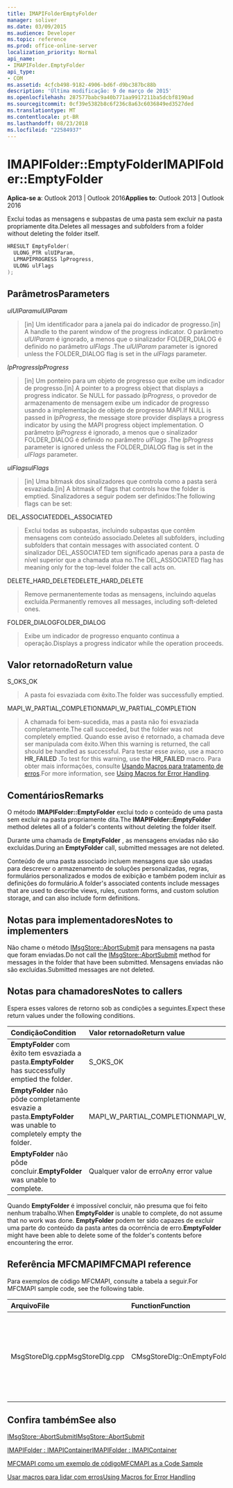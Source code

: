 ```yaml
---
title: IMAPIFolderEmptyFolder
manager: soliver
ms.date: 03/09/2015
ms.audience: Developer
ms.topic: reference
ms.prod: office-online-server
localization_priority: Normal
api_name:
- IMAPIFolder.EmptyFolder
api_type:
- COM
ms.assetid: 4cfcb498-9182-4906-bd6f-d9bc387bc88b
description: 'Última modificação: 9 de março de 2015'
ms.openlocfilehash: 287577babc9a40b771aa9917211ba5dcbf8190ad
ms.sourcegitcommit: 0cf39e5382b8c6f236c8a63c6036849ed3527ded
ms.translationtype: MT
ms.contentlocale: pt-BR
ms.lasthandoff: 08/23/2018
ms.locfileid: "22584937"
---
```

# <a name="imapifolderemptyfolder"></a><span data-ttu-id="3d902-103">IMAPIFolder::EmptyFolder</span><span class="sxs-lookup"><span data-stu-id="3d902-103">IMAPIFolder::EmptyFolder</span></span>

  
  
<span data-ttu-id="3d902-104">**Aplica-se a**: Outlook 2013 | Outlook 2016</span><span class="sxs-lookup"><span data-stu-id="3d902-104">**Applies to**: Outlook 2013 | Outlook 2016</span></span> 
  
<span data-ttu-id="3d902-105">Exclui todas as mensagens e subpastas de uma pasta sem excluir na pasta propriamente dita.</span><span class="sxs-lookup"><span data-stu-id="3d902-105">Deletes all messages and subfolders from a folder without deleting the folder itself.</span></span>
  
```cpp
HRESULT EmptyFolder(
  ULONG_PTR ulUIParam,
  LPMAPIPROGRESS lpProgress,
  ULONG ulFlags
);
```

## <a name="parameters"></a><span data-ttu-id="3d902-106">Parâmetros</span><span class="sxs-lookup"><span data-stu-id="3d902-106">Parameters</span></span>

 <span data-ttu-id="3d902-107">_ulUIParam_</span><span class="sxs-lookup"><span data-stu-id="3d902-107">_ulUIParam_</span></span>
  
> <span data-ttu-id="3d902-108">[in] Um identificador para a janela pai do indicador de progresso.</span><span class="sxs-lookup"><span data-stu-id="3d902-108">[in] A handle to the parent window of the progress indicator.</span></span> <span data-ttu-id="3d902-109">O parâmetro _ulUIParam_ é ignorado, a menos que o sinalizador FOLDER_DIALOG é definido no parâmetro _ulFlags_ .</span><span class="sxs-lookup"><span data-stu-id="3d902-109">The  _ulUIParam_ parameter is ignored unless the FOLDER_DIALOG flag is set in the  _ulFlags_ parameter.</span></span> 
    
 <span data-ttu-id="3d902-110">_lpProgress_</span><span class="sxs-lookup"><span data-stu-id="3d902-110">_lpProgress_</span></span>
  
> <span data-ttu-id="3d902-111">[in] Um ponteiro para um objeto de progresso que exibe um indicador de progresso.</span><span class="sxs-lookup"><span data-stu-id="3d902-111">[in] A pointer to a progress object that displays a progress indicator.</span></span> <span data-ttu-id="3d902-112">Se NULL for passado _lpProgress_, o provedor de armazenamento de mensagem exibe um indicador de progresso usando a implementação de objeto de progresso MAPI.</span><span class="sxs-lookup"><span data-stu-id="3d902-112">If NULL is passed in  _lpProgress_, the message store provider displays a progress indicator by using the MAPI progress object implementation.</span></span> <span data-ttu-id="3d902-113">O parâmetro _lpProgress_ é ignorado, a menos que o sinalizador FOLDER_DIALOG é definido no parâmetro _ulFlags_ .</span><span class="sxs-lookup"><span data-stu-id="3d902-113">The  _lpProgress_ parameter is ignored unless the FOLDER_DIALOG flag is set in the  _ulFlags_ parameter.</span></span> 
    
 <span data-ttu-id="3d902-114">_ulFlags_</span><span class="sxs-lookup"><span data-stu-id="3d902-114">_ulFlags_</span></span>
  
> <span data-ttu-id="3d902-115">[in] Uma bitmask dos sinalizadores que controla como a pasta será esvaziada.</span><span class="sxs-lookup"><span data-stu-id="3d902-115">[in] A bitmask of flags that controls how the folder is emptied.</span></span> <span data-ttu-id="3d902-116">Sinalizadores a seguir podem ser definidos:</span><span class="sxs-lookup"><span data-stu-id="3d902-116">The following flags can be set:</span></span>
    
<span data-ttu-id="3d902-117">DEL_ASSOCIATED</span><span class="sxs-lookup"><span data-stu-id="3d902-117">DEL_ASSOCIATED</span></span> 
  
> <span data-ttu-id="3d902-118">Exclui todas as subpastas, incluindo subpastas que contêm mensagens com conteúdo associado.</span><span class="sxs-lookup"><span data-stu-id="3d902-118">Deletes all subfolders, including subfolders that contain messages with associated content.</span></span> <span data-ttu-id="3d902-119">O sinalizador DEL_ASSOCIATED tem significado apenas para a pasta de nível superior que a chamada atua no.</span><span class="sxs-lookup"><span data-stu-id="3d902-119">The DEL_ASSOCIATED flag has meaning only for the top-level folder the call acts on.</span></span>
    
<span data-ttu-id="3d902-120">DELETE_HARD_DELETE</span><span class="sxs-lookup"><span data-stu-id="3d902-120">DELETE_HARD_DELETE</span></span>
  
> <span data-ttu-id="3d902-121">Remove permanentemente todas as mensagens, incluindo aquelas excluída.</span><span class="sxs-lookup"><span data-stu-id="3d902-121">Permanently removes all messages, including soft-deleted ones.</span></span>
    
<span data-ttu-id="3d902-122">FOLDER_DIALOG</span><span class="sxs-lookup"><span data-stu-id="3d902-122">FOLDER_DIALOG</span></span> 
  
> <span data-ttu-id="3d902-123">Exibe um indicador de progresso enquanto continua a operação.</span><span class="sxs-lookup"><span data-stu-id="3d902-123">Displays a progress indicator while the operation proceeds.</span></span>
    
## <a name="return-value"></a><span data-ttu-id="3d902-124">Valor retornado</span><span class="sxs-lookup"><span data-stu-id="3d902-124">Return value</span></span>

<span data-ttu-id="3d902-125">S_OK</span><span class="sxs-lookup"><span data-stu-id="3d902-125">S_OK</span></span> 
  
> <span data-ttu-id="3d902-126">A pasta foi esvaziada com êxito.</span><span class="sxs-lookup"><span data-stu-id="3d902-126">The folder was successfully emptied.</span></span>
    
<span data-ttu-id="3d902-127">MAPI_W_PARTIAL_COMPLETION</span><span class="sxs-lookup"><span data-stu-id="3d902-127">MAPI_W_PARTIAL_COMPLETION</span></span> 
  
> <span data-ttu-id="3d902-128">A chamada foi bem-sucedida, mas a pasta não foi esvaziada completamente.</span><span class="sxs-lookup"><span data-stu-id="3d902-128">The call succeeded, but the folder was not completely emptied.</span></span> <span data-ttu-id="3d902-129">Quando esse aviso é retornado, a chamada deve ser manipulada com êxito.</span><span class="sxs-lookup"><span data-stu-id="3d902-129">When this warning is returned, the call should be handled as successful.</span></span> <span data-ttu-id="3d902-130">Para testar esse aviso, use a macro **HR_FAILED** .</span><span class="sxs-lookup"><span data-stu-id="3d902-130">To test for this warning, use the **HR_FAILED** macro.</span></span> <span data-ttu-id="3d902-131">Para obter mais informações, consulte [Usando Macros para tratamento de erros](using-macros-for-error-handling.md).</span><span class="sxs-lookup"><span data-stu-id="3d902-131">For more information, see [Using Macros for Error Handling](using-macros-for-error-handling.md).</span></span>
    
## <a name="remarks"></a><span data-ttu-id="3d902-132">Comentários</span><span class="sxs-lookup"><span data-stu-id="3d902-132">Remarks</span></span>

<span data-ttu-id="3d902-133">O método **IMAPIFolder::EmptyFolder** exclui todo o conteúdo de uma pasta sem excluir na pasta propriamente dita.</span><span class="sxs-lookup"><span data-stu-id="3d902-133">The **IMAPIFolder::EmptyFolder** method deletes all of a folder's contents without deleting the folder itself.</span></span> 
  
<span data-ttu-id="3d902-134">Durante uma chamada de **EmptyFolder** , as mensagens enviadas não são excluídas.</span><span class="sxs-lookup"><span data-stu-id="3d902-134">During an **EmptyFolder** call, submitted messages are not deleted.</span></span> 
  
<span data-ttu-id="3d902-135">Conteúdo de uma pasta associado incluem mensagens que são usadas para descrever o armazenamento de soluções personalizadas, regras, formulários personalizados e modos de exibição e também podem incluir as definições do formulário.</span><span class="sxs-lookup"><span data-stu-id="3d902-135">A folder's associated contents include messages that are used to describe views, rules, custom forms, and custom solution storage, and can also include form definitions.</span></span> 
  
## <a name="notes-to-implementers"></a><span data-ttu-id="3d902-136">Notas para implementadores</span><span class="sxs-lookup"><span data-stu-id="3d902-136">Notes to implementers</span></span>

<span data-ttu-id="3d902-137">Não chame o método [IMsgStore::AbortSubmit](imsgstore-abortsubmit.md) para mensagens na pasta que foram enviadas.</span><span class="sxs-lookup"><span data-stu-id="3d902-137">Do not call the [IMsgStore::AbortSubmit](imsgstore-abortsubmit.md) method for messages in the folder that have been submitted.</span></span> <span data-ttu-id="3d902-138">Mensagens enviadas não são excluídas.</span><span class="sxs-lookup"><span data-stu-id="3d902-138">Submitted messages are not deleted.</span></span> 
  
## <a name="notes-to-callers"></a><span data-ttu-id="3d902-139">Notas para chamadores</span><span class="sxs-lookup"><span data-stu-id="3d902-139">Notes to callers</span></span>

<span data-ttu-id="3d902-140">Espera esses valores de retorno sob as condições a seguintes.</span><span class="sxs-lookup"><span data-stu-id="3d902-140">Expect these return values under the following conditions.</span></span>
  
|<span data-ttu-id="3d902-141">**Condição**</span><span class="sxs-lookup"><span data-stu-id="3d902-141">**Condition**</span></span>|<span data-ttu-id="3d902-142">**Valor retornado**</span><span class="sxs-lookup"><span data-stu-id="3d902-142">**Return value**</span></span>|
|:-----|:-----|
|<span data-ttu-id="3d902-143">**EmptyFolder** com êxito tem esvaziada a pasta.</span><span class="sxs-lookup"><span data-stu-id="3d902-143">**EmptyFolder** has successfully emptied the folder.</span></span>  <br/> |<span data-ttu-id="3d902-144">S_OK</span><span class="sxs-lookup"><span data-stu-id="3d902-144">S_OK</span></span>  <br/> |
|<span data-ttu-id="3d902-145">**EmptyFolder** não pôde completamente esvazie a pasta.</span><span class="sxs-lookup"><span data-stu-id="3d902-145">**EmptyFolder** was unable to completely empty the folder.</span></span>  <br/> |<span data-ttu-id="3d902-146">MAPI_W_PARTIAL_COMPLETION</span><span class="sxs-lookup"><span data-stu-id="3d902-146">MAPI_W_PARTIAL_COMPLETION</span></span>  <br/> |
|<span data-ttu-id="3d902-147">**EmptyFolder** não pôde concluir.</span><span class="sxs-lookup"><span data-stu-id="3d902-147">**EmptyFolder** was unable to complete.</span></span>  <br/> |<span data-ttu-id="3d902-148">Qualquer valor de erro</span><span class="sxs-lookup"><span data-stu-id="3d902-148">Any error value</span></span>  <br/> |
   
<span data-ttu-id="3d902-149">Quando **EmptyFolder** é impossível concluir, não presuma que foi feito nenhum trabalho.</span><span class="sxs-lookup"><span data-stu-id="3d902-149">When **EmptyFolder** is unable to complete, do not assume that no work was done.</span></span> <span data-ttu-id="3d902-150">**EmptyFolder** podem ter sido capazes de excluir uma parte do conteúdo da pasta antes da ocorrência de erro.</span><span class="sxs-lookup"><span data-stu-id="3d902-150">**EmptyFolder** might have been able to delete some of the folder's contents before encountering the error.</span></span> 
  
## <a name="mfcmapi-reference"></a><span data-ttu-id="3d902-151">Referência MFCMAPI</span><span class="sxs-lookup"><span data-stu-id="3d902-151">MFCMAPI reference</span></span>

<span data-ttu-id="3d902-152">Para exemplos de código MFCMAPI, consulte a tabela a seguir.</span><span class="sxs-lookup"><span data-stu-id="3d902-152">For MFCMAPI sample code, see the following table.</span></span>
  
|<span data-ttu-id="3d902-153">**Arquivo**</span><span class="sxs-lookup"><span data-stu-id="3d902-153">**File**</span></span>|<span data-ttu-id="3d902-154">**Function**</span><span class="sxs-lookup"><span data-stu-id="3d902-154">**Function**</span></span>|<span data-ttu-id="3d902-155">**Comment**</span><span class="sxs-lookup"><span data-stu-id="3d902-155">**Comment**</span></span>|
|:-----|:-----|:-----|
|<span data-ttu-id="3d902-156">MsgStoreDlg.cpp</span><span class="sxs-lookup"><span data-stu-id="3d902-156">MsgStoreDlg.cpp</span></span>  <br/> |<span data-ttu-id="3d902-157">CMsgStoreDlg::OnEmptyFolder</span><span class="sxs-lookup"><span data-stu-id="3d902-157">CMsgStoreDlg::OnEmptyFolder</span></span>  <br/> |<span data-ttu-id="3d902-158">MFCMAPI usa o método **IMAPIFolder::EmptyFolder** para excluir o conteúdo da pasta especificada.</span><span class="sxs-lookup"><span data-stu-id="3d902-158">MFCMAPI uses the **IMAPIFolder::EmptyFolder** method to delete the contents of the specified folder.</span></span>  <br/> |
   
## <a name="see-also"></a><span data-ttu-id="3d902-159">Confira também</span><span class="sxs-lookup"><span data-stu-id="3d902-159">See also</span></span>



[<span data-ttu-id="3d902-160">IMsgStore::AbortSubmit</span><span class="sxs-lookup"><span data-stu-id="3d902-160">IMsgStore::AbortSubmit</span></span>](imsgstore-abortsubmit.md)
  
[<span data-ttu-id="3d902-161">IMAPIFolder : IMAPIContainer</span><span class="sxs-lookup"><span data-stu-id="3d902-161">IMAPIFolder : IMAPIContainer</span></span>](imapifolderimapicontainer.md)


[<span data-ttu-id="3d902-162">MFCMAPI como um exemplo de código</span><span class="sxs-lookup"><span data-stu-id="3d902-162">MFCMAPI as a Code Sample</span></span>](mfcmapi-as-a-code-sample.md)
  
[<span data-ttu-id="3d902-163">Usar macros para lidar com erros</span><span class="sxs-lookup"><span data-stu-id="3d902-163">Using Macros for Error Handling</span></span>](using-macros-for-error-handling.md)

